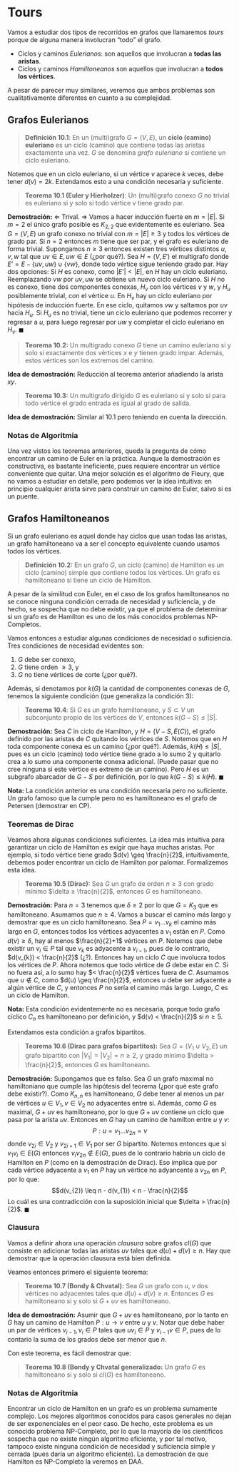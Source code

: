 # Tours

Vamos a estudiar dos tipos de recorridos en grafos que llamaremos *tours* porque de alguna manera involucran “todo” el grafo.

- Ciclos y caminos *Eulerianos*: son aquellos que involucran a **todas las aristas**.
- Ciclos y caminos *Hamiltoneanos* son aquellos que involucran a **todos los vértices**.

A pesar de parecer muy similares, veremos que ambos problemas son cualitativamente diferentes en cuanto a su complejidad.

## Grafos Eulerianos

> **Definición 10.1**: En un (multi)grafo $G=(V,E)$, un **ciclo (camino) euleriano** es un ciclo (camino) que contiene todas las aristas exactamente una vez. $G$ se denomina *grafo euleriano* si contiene un ciclo euleriano.

Notemos que en un ciclo euleriano, si un vértice $v$ aparece $k$ veces, debe tener $d(v) = 2k$. Extendamos esto a una condición necesaria y suficiente.

> **Teorema 10.1 (Euler y Hierholzer)**: Un (multi)grafo conexo $G$ no trivial es euleriano si y solo si todo vértice $v$ tiene grado par.

**Demostración:** 
$\Leftarrow$ Trival.
$\Rightarrow$ Vamos a hacer inducción fuerte en $m = |E|$. Si $m=2$ el único grafo posible es $K_{2,2}$ que evidentemente es euleriano.
Sea $G=(V,E)$ un grafo conexo no trivial con $m = |E| ≥ 3$ y todos los vértices de grado par. Si $n = 2$ entonces $m$ tiene que ser par, y el grafo es euleriano de forma trivial.
Supongamos $n ≥ 3$ entonces existen tres vértices distintos $u,v,w$ tal que $uv \in E, uw \in E$ (¿por qué?).
Sea $H=(V,E')$ el multigrafo donde $E’= E - \{uv, uw\} \cup \{ vw \}$, donde todo vértice sigue teniendo grado par. Hay dos opciones:
Si $H$ es conexo, como $|E’| < |E|$, en $H$ hay un ciclo euleriano. Reemplazando $vw$ por $uv, uw$ se obtiene un nuevo ciclo euleriano.
Si $H$ no es conexo, tiene dos componentes conexas, $H_v$ con los vértices $v$ y $w$, y $H_u$ posiblemente trivial, con el vértice $u$. En $H_v$ hay un ciclo euleriano por hipótesis de inducción fuerte. En ese ciclo, quitamos $vw$ y saltamos por $uv$ hacia $H_u$. Si $H_u$ es no trivial, tiene un ciclo euleriano que podemos recorrer y regresar a $u$, para luego regresar por $uw$ y completar el ciclo euleriano en $H_v$. $\blacksquare$

> **Teorema 10.2:** Un multigrado conexo $G$ tiene un camino euleriano si y solo si exactamente dos vértices $x$ e $y$ tienen grado impar. Además, estos vértices son los extremos del camino.

**Idea de demostración:** Reducción al teorema anterior añadiendo la arista $xy$.

> **Teorema 10.3:** Un multigrafo dirigido $G$ es euleriano si y solo si para todo vértice el grado entrada es igual al grado de salida.

**Idea de demostración:** Similar al 10.1 pero teniendo en cuenta la dirección.

### Notas de Algoritmia

Una vez vistos los teoremas anteriores, queda la pregunta de cómo encontrar un camino de Euler en la práctica. Aunque la demostración es constructiva, es bastante ineficiente, pues requiere encontrar un vértice conveniente que quitar. Una mejor solución es el algoritmo de Fleury, que no vamos a estudiar en detalle, pero podemos ver la idea intuitiva: en principio cualquier arista sirve para construir un camino de Euler, salvo si es un puente. 

## Grafos Hamiltoneanos

Si un grafo euleriano es aquel donde hay ciclos que usan todas las aristas, un grafo hamiltoneano va a ser el concepto equivalente cuando usamos todos los vértices.

> **Definición 10.2:** En un grafo $G$, un ciclo (camino) de Hamilton es un ciclo (camino) simple que contiene todos los vértices. Un grafo es hamiltoneano si tiene un ciclo de Hamilton.

A pesar de la similitud con Euler, en el caso de los grafos hamiltoneanos no se conoce ninguna condición cerrada de necesidad y suficiencia, y de hecho, se sospecha que no debe existir, ya que el problema de determinar si un grafo es de Hamilton es uno de los más conocidos problemas NP-Completos.

Vamos entonces a estudiar algunas condiciones de necesidad o suficiencia. Tres condiciones de necesidad evidentes son:
1. $G$ debe ser conexo,
2. $G$ tiene orden $≥ 3$, y
3. $G$ no tiene vértices de corte (¿por qué?).

Además, si denotamos por $k(G)$ la cantidad de componentes conexas de $G$, tenemos la siguiente condición (que generaliza la condición 3):

> **Teorema 10.4**: Si $G$ es un grafo hamiltoneano, y $S \subset V$ un subconjunto propio de los vértices de $V$, entonces $k(G-S) ≤ |S|$.

**Demostración:** Sea $C$ in ciclo de Hamilton, y $H=(V-S, E(C))$, el grafo definido por las aristas de $C$ quitando los vértices de $S$. Notemos que en $H$ toda componente conexa es un camino (¿por qué?). Además, $k(H) ≤ |S|$, pues es un ciclo (camino) todo vértice tiene grado a lo sumo $2$ y quitarlo crea a lo sumo una componente conexa adicional. (Puede pasar que no cree ninguna si este vértice es extremo de un camino). Pero $H$ es un subgrafo abarcador de $G - S$ por definición, por lo que $k(G-S) ≤ k(H)$. $\blacksquare$

**Nota:** La condición anterior es una condición necesaria pero no suficiente. Un grafo famoso que la cumple pero no es hamiltoneano es el grafo de Petersen (demostrar en CP).

### Teoremas de Dirac

Veamos ahora algunas condiciones suficientes. La idea más intuitiva para garantizar un ciclo de Hamilton es exigir que haya muchas aristas. Por ejemplo, si todo vértice tiene grado $d(v) \geq \frac{n}{2}$, intuitivamente, debemos poder encontrar un ciclo de Hamilton por palomar. Formalizemos esta idea.

> **Teorema 10.5 (Dirac):** Sea $G$ un grafo de orden $n ≥ 3$ con grado mínimo $\delta ≥ \frac{n}{2}$, entonces $G$ es hamiltoneano.

**Demostración:**
Para $n = 3$ tenemos que $\delta ≥ 2$ por lo que $G = K_3$ que es hamiltoneano.
Asumamos que $n \geq 4$.
Vamos a buscar el camino más largo y demostrar que es un ciclo hamiltoneano.
Sea $P = v_{1} \dots v_{k}$ el camino más largo en $G$, entonces todos los vértices adyacentes a $v_1$ están en $P$. Como $d(v) \geq \delta$, hay al menos $\frac{n}{2}+1$ vértices en $P$. 
Notemos que debe existir un $v_{i} \in P$ tal que $v_{k}$ es adyacente a $v_{i-1}$, pues de lo contrario, $d(v_{k}) < \frac{n}{2}$ (¿?). Entonces hay un ciclo $C$ que involucra todos los vértices de $P$.
Ahora notemos que todo vértice de $G$ debe estar en $C$. Si no fuera así, a lo sumo hay $< \frac{n}{2}$ vértices fuera de $C$. Asumamos que $u \notin C$, como $d(u) \geq \frac{n}{2}$, entonces $u$ debe ser adyacente a algún vértice de $C$, y entonces $P$ no sería el camino más largo.
Luego, $C$ es un ciclo de Hamilton.

**Nota:** Esta condición evidentemente no es necesaria, porque todo grafo cíclico $C_n$ es hamiltoneano por definición, y $d(v) < \frac{n}{2}$ si $n \geq 5$.

Extendamos esta condición a grafos bipartitos.

> **Teorema 10.6 (Dirac para grafos bipartitos):** Sea $G=(V_{1} \cup V_{2}, E)$ un grafo bipartito con $|V_{1}|=|V_{2}|=n \geq 2$, y grado mínimo $\delta > \frac{n}{2}$, entonces $G$ es hamiltoneano.

**Demostración:**
Supongamos que es falso. Sea $G$ un grafo maximal no hamiltoniano que cumple las hipótesis del teorema (¿por qué este grafo debe existir?).
Como $K_{n,n}$ es hamiltoneano, $G$ debe tener al menos un par de vértices $u \in V_{1}, v \in V_{2}$ no adyacentes entre sí. Además, como $G$ es maximal, $G + uv$ es hamiltoneano, por lo que $G + uv$ contiene un ciclo que pasa por la arista $uv$. Entonces en $G$ hay un camino de hamilton entre $u$ y $v$:
$$P: u=v_{1} \dots v_{2n} = v$$
donde $v_{2i} \in V_{2}$ y $v_{2i+1} \in V_{1}$ por ser $G$ bipartito.
Notemos entonces que si $v_1v_i \in E(G)$ entonces $v_{i}v_{2n} \notin E(G)$, pues de lo contrario habría un ciclo de Hamilton en $P$ (como en la demostración de Dirac).
Eso implica que por cada vértice adyacente a $v_1$ en $P$ hay un vértice no adyancente a $v_{2n}$ en $P$, por lo que: 
$$d(v_{2}) \leq n - d(v_{1}) < n - \frac{n}{2}$$
Lo cuál es una contradicción con la suposición inicial que $\delta > \frac{n}{2}$. $\blacksquare$
 
### Clausura

Vamos a definir ahora una operación *clausura* sobre grafos $cl(G)$ que consiste en adicionar todas las aristas $uv$ tales que $d(u)+d(v)\geq n$. Hay que demostrar que la operación clausura está bien definida.

Veamos entonces primero el siguiente teorema:

> **Teorema 10.7 (Bondy & Chvatal):** Sea $G$ un grafo con $u$, $v$ dos vértices no adyacentes tales que $d(u)+d(v)\geq n$. Entonces $G$ es hamiltoneano si y solo si $G + uv$ es hamiltoneano. 

**Idea de demostración:** Asumir que $G + uv$ es hamiltoneano, por lo tanto en $G$ hay un camino de Hamilton $P:u \rightarrow v$ entre $u$ y $v$. Notar que debe haber un par de vértices $v_{i-1},v_{i} \in P$ tales que $uv_i \in P$ y $v_{i-1}v \in P$, pues de lo contario la suma de los grados debe ser menor que $n$.

Con este teorema, es fácil demostrar que:

> **Teorema 10.8 (Bondy y Chvatal generalizado:** Un grafo $G$ es hamiltoneano si y solo si $cl(G)$ es hamiltoneano.

### Notas de Algoritmia

Encontrar un ciclo de Hamilton en un grafo es un problema sumamente complejo. Los mejores algoritmos conocidos para casos generales no dejan de ser exponenciales en el peor caso. De hecho, este problema es un conocido problema NP-Completo, por lo que la mayoría de los científicos sospecha que no existe ningún algoritmo eficiente, y por tal motivo, tampoco existe ninguna condición de necesidad y suficiencia simple y cerrada (pues daría un algoritmo eficiente). La demostración de que Hamilton es NP-Completo la veremos en DAA.


